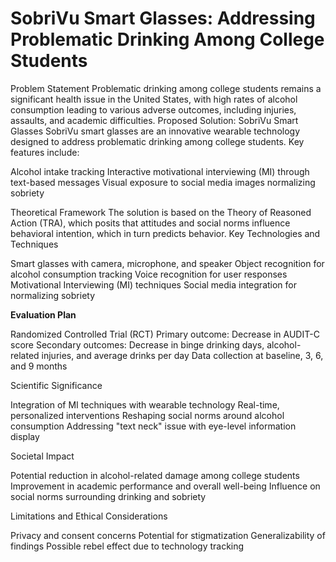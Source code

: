 # SobriVu Smart Glasses: Addressing Problematic Drinking Among College Students


Problem Statement
Problematic drinking among college students remains a significant health issue in the United States, with high rates of alcohol consumption leading to various adverse outcomes, including injuries, assaults, and academic difficulties.
Proposed Solution: SobriVu Smart Glasses
SobriVu smart glasses are an innovative wearable technology designed to address problematic drinking among college students. Key features include:

Alcohol intake tracking
Interactive motivational interviewing (MI) through text-based messages
Visual exposure to social media images normalizing sobriety

Theoretical Framework
The solution is based on the Theory of Reasoned Action (TRA), which posits that attitudes and social norms influence behavioral intention, which in turn predicts behavior.
Key Technologies and Techniques

Smart glasses with camera, microphone, and speaker
Object recognition for alcohol consumption tracking
Voice recognition for user responses
Motivational Interviewing (MI) techniques
Social media integration for normalizing sobriety

**Evaluation Plan**

Randomized Controlled Trial (RCT)
Primary outcome: Decrease in AUDIT-C score
Secondary outcomes: Decrease in binge drinking days, alcohol-related injuries, and average drinks per day
Data collection at baseline, 3, 6, and 9 months

Scientific Significance

Integration of MI techniques with wearable technology
Real-time, personalized interventions
Reshaping social norms around alcohol consumption
Addressing "text neck" issue with eye-level information display

Societal Impact

Potential reduction in alcohol-related damage among college students
Improvement in academic performance and overall well-being
Influence on social norms surrounding drinking and sobriety

Limitations and Ethical Considerations

Privacy and consent concerns
Potential for stigmatization
Generalizability of findings
Possible rebel effect due to technology tracking
